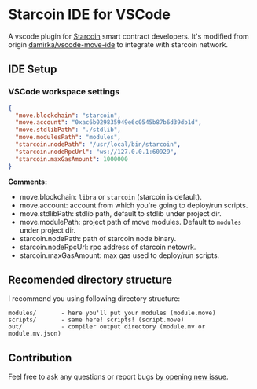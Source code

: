 # Starcoin IDE for VSCode

A vscode plugin for [Starcoin](https://github.com/starcoinorg/starcoin) smart contract developers.
It's modified from origin [damirka/vscode-move-ide](https://github.com/damirka/vscode-move-ide) to integrate with starcoin network.

## IDE Setup

### VSCode workspace settings

```json
{
  "move.blockchain": "starcoin",
  "move.account": "0xac6b029835949e6c0545b87b6d39db1d",
  "move.stdlibPath": "./stdlib",
  "move.modulesPath": "modules",
  "starcoin.nodePath": "/usr/local/bin/starcoin",
  "starcoin.nodeRpcUrl": "ws://127.0.0.1:60929",
  "starcoin.maxGasAmount": 1000000
}
```

**Comments:**

- move.blockchain: `libra` or `starcoin` (starcoin is default).
- move.account: account from which you're going to deploy/run scripts.
- move.stdlibPath: stdlib path, default to stdlib under project dir.
- move.modulePath: project path of move modules. Default to `modules` under project dir.
- starcoin.nodePath: path of starcoin node binary.
- starcoin.nodeRpcUrl: rpc address of starcoin netowrk.
- starcoin.maxGasAmount: max gas used to deploy/run scripts.


## Recomended directory structure

I recommend you using following directory structure:
```
modules/       - here you'll put your modules (module.move)
scripts/       - same here! scripts! (script.move)
out/           - compiler output directory (module.mv or module.mv.json)
```

## Contribution

Feel free to ask any questions or report bugs [by opening new issue](https://github.com/starcoinorg/vscode-move-ide/issues).

